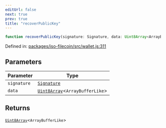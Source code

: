 ```yaml
---
editUrl: false
next: true
prev: true
title: "recoverPublicKey"
---
```


```ts
function recoverPublicKey(signature: Signature, data: Uint8Array<ArrayBufferLike>): Uint8Array<ArrayBufferLike>;
```

Defined in: [packages/iso-filecoin/src/wallet.js:311](https://github.com/hugomrdias/filecoin/blob/main/packages/iso-filecoin/src/wallet.js#L311)

## Parameters

| Parameter | Type |
| ------ | ------ |
| `signature` | [`Signature`](/api/iso-filecoin/signature/classes/signature/) |
| `data` | [`Uint8Array`](https://developer.mozilla.org/docs/Web/JavaScript/Reference/Global_Objects/Uint8Array)\<`ArrayBufferLike`\> |

## Returns

[`Uint8Array`](https://developer.mozilla.org/docs/Web/JavaScript/Reference/Global_Objects/Uint8Array)\<`ArrayBufferLike`\>
